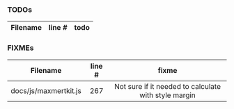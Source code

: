 ### TODOs
| Filename | line # | todo
|:--------:|:------:|:------:


### FIXMEs
| Filename | line # | fixme
|:--------:|:------:|:------:
| docs/js/maxmertkit.js | 267 | Not sure if it needed to calculate with style margin
